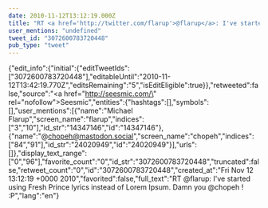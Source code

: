 ```yaml
---
date: 2010-11-12T13:12:19.000Z
title: "RT <a href='http://twitter.com/flarup'>@flarup</a>: I've started using Fresh Prince lyrics instead of Lorem Ipsum. Damn you <a href='http://twitter.com/chopeh'>@chopeh</a> ! :P″"
user_mentions: "undefined"
tweet_id: "3072600783720448"
pub_type: "tweet"
---
```

{"edit_info":{"initial":{"editTweetIds":["3072600783720448"],"editableUntil":"2010-11-12T13:42:19.770Z","editsRemaining":"5","isEditEligible":true}},"retweeted":false,"source":"<a href=\"http://seesmic.com/\" rel=\"nofollow\">Seesmic</a>","entities":{"hashtags":[],"symbols":[],"user_mentions":[{"name":"Michael Flarup","screen_name":"flarup","indices":["3","10"],"id_str":"14347146","id":"14347146"},{"name":"@chopeh@mastodon.social","screen_name":"chopeh","indices":["84","91"],"id_str":"24020949","id":"24020949"}],"urls":[]},"display_text_range":["0","96"],"favorite_count":"0","id_str":"3072600783720448","truncated":false,"retweet_count":"0","id":"3072600783720448","created_at":"Fri Nov 12 13:12:19 +0000 2010","favorited":false,"full_text":"RT @flarup: I've started using Fresh Prince lyrics instead of Lorem Ipsum. Damn you @chopeh ! :P","lang":"en"}

